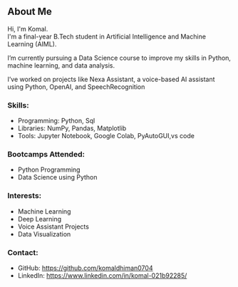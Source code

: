 ## About Me

Hi, I'm Komal.  
I'm a final-year B.Tech student in Artificial Intelligence and Machine Learning (AIML).

I’m currently pursuing a Data Science course to improve my skills in Python, machine learning, and data analysis.

I’ve worked on projects like Nexa Assistant, a voice-based AI assistant using Python, OpenAI, and SpeechRecognition 

### Skills:
- Programming: Python, Sql
- Libraries: NumPy, Pandas, Matplotlib
- Tools: Jupyter Notebook, Google Colab, PyAutoGUI,vs code

### Bootcamps Attended:
- Python Programming
- Data Science using Python

### Interests:
- Machine Learning
- Deep Learning
- Voice Assistant Projects
- Data Visualization

### Contact:
- GitHub: https://github.com/komaldhiman0704
- LinkedIn: https://www.linkedin.com/in/komal-021b92285/
